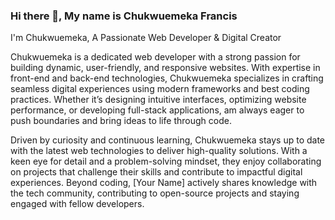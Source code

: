 ### Hi there 👋, My name is Chukwuemeka Francis
I'm Chukwuemeka, A Passionate Web Developer & Digital Creator

Chukwuemeka is a dedicated web developer with a strong passion for building dynamic, user-friendly, and responsive websites. With expertise in front-end and back-end technologies, Chukwuemeka specializes in crafting seamless digital experiences using modern frameworks and best coding practices. Whether it’s designing intuitive interfaces, optimizing website performance, or developing full-stack applications, am always eager to push boundaries and bring ideas to life through code.

Driven by curiosity and continuous learning, Chukwuemeka  stays up to date with the latest web technologies to deliver high-quality solutions. With a keen eye for detail and a problem-solving mindset, they enjoy collaborating on projects that challenge their skills and contribute to impactful digital experiences. Beyond coding, [Your Name] actively shares knowledge with the tech community, contributing to open-source projects and staying engaged with fellow developers.





